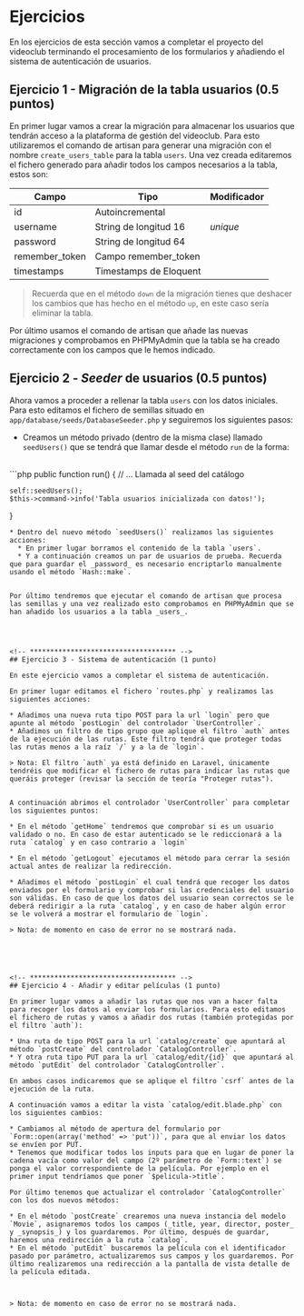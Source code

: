 
# Ejercicios

En los ejercicios de esta sección vamos a completar el proyecto del videoclub terminando el procesamiento de los formularios y añadiendo el sistema de autenticación de usuarios.




<!-- ************************************ -->
## Ejercicio 1 - Migración de la tabla usuarios (0.5 puntos)

En primer lugar vamos a crear la migración para almacenar los usuarios que tendrán acceso a la plataforma de gestión del videoclub. Para esto utilizaremos el comando de artisan para generar una migración con el nombre `create_users_table` para la tabla `users`. Una vez creada editaremos el fichero generado para añadir todos los campos necesarios a la tabla, estos son:  


| Campo          | Tipo                   | Modificador |
| -------------- | ---------------------- | -- |
| id             | Autoincremental        |    |
| username       | String de longitud 16  | _unique_   |
| password       | String de longitud 64  |    |
| remember_token | Campo remember_token   |    |
| timestamps     | Timestamps de Eloquent |    |


> Recuerda que en el método `down` de la migración tienes que deshacer los cambios que has hecho en el método `up`, en este caso sería eliminar la tabla.

Por último usamos el comando de artisan que añade las nuevas migraciones y comprobamos en PHPMyAdmin que la tabla se ha creado correctamente con los campos que le hemos indicado. 




<!-- ************************************ -->
## Ejercicio 2 - _Seeder_ de usuarios (0.5 puntos)


Ahora vamos a proceder a rellenar la tabla `users` con los datos iniciales. Para esto editamos el fichero de semillas situado en `app/database/seeds/DatabaseSeeder.php` y seguiremos los siguientes pasos: 

* Creamos un método privado (dentro de la misma clase) llamado `seedUsers()` que se tendrá que llamar desde el método `run` de la forma: 
<br/>
```php
public function run()
{
    // ... Llamada al seed del catálogo

    self::seedUsers();
    $this->command->info('Tabla usuarios inicializada con datos!');
}
```
* Dentro del nuevo método `seedUsers()` realizamos las siguientes acciones: 
  * En primer lugar borramos el contenido de la tabla `users`. 
  * Y a continuación creamos un par de usuarios de prueba. Recuerda que para guardar el _password_ es necesario encriptarlo manualmente usando el método `Hash::make`.


Por último tendremos que ejecutar el comando de artisan que procesa las semillas y una vez realizado esto comprobamos en PHPMyAdmin que se han añadido los usuarios a la tabla _users_. 




<!-- ************************************ -->
## Ejercicio 3 - Sistema de autenticación (1 punto)

En este ejercicio vamos a completar el sistema de autenticación. 

En primer lugar editamos el fichero `routes.php` y realizamos las siguientes acciones: 

* Añadimos una nueva ruta tipo POST para la url `login` pero que apunte al método `postLogin` del controlador `UserController`.
* Añadimos un filtro de tipo grupo que aplique el filtro `auth` antes de la ejecución de las rutas. Este filtro tendrá que proteger todas las rutas menos a la raíz `/` y a la de `login`.

> Nota: El filtro `auth` ya está definido en Laravel, únicamente tendréis que modificar el fichero de rutas para indicar las rutas que queráis proteger (revisar la sección de teoría "Proteger rutas"). 


A continuación abrimos el controlador `UserController` para completar los siguientes puntos: 

* En el método `getHome` tendremos que comprobar si es un usuario validado o no. En caso de estar autenticado se le rediccionará a la ruta `catalog` y en caso contrario a `login`

* En el método `getLogout` ejecutamos el método para cerrar la sesión actual antes de realizar la redirección. 

* Añadimos el método `postLogin` el cual tendrá que recoger los datos enviados por el formulario y comprobar si las credenciales del usuario son válidas. En caso de que los datos del usuario sean correctos se le deberá redirigir a la ruta `catalog`, y en caso de haber algún error se le volverá a mostrar el formulario de `login`. 

> Nota: de momento en caso de error no se mostrará nada.





<!-- ************************************ -->
## Ejercicio 4 - Añadir y editar películas (1 punto)

En primer lugar vamos a añadir las rutas que nos van a hacer falta para recoger los datos al enviar los formularios. Para esto editamos el fichero de rutas y vamos a añadir dos rutas (también protegidas por el filtro `auth`): 

* Una ruta de tipo POST para la url `catalog/create` que apuntará al método `postCreate` del controlador `CatalogController`.
* Y otra ruta tipo PUT para la url `catalog/edit/{id}` que apuntará al método `putEdit` del controlador `CatalogController`. 

En ambos casos indicaremos que se aplique el filtro `csrf` antes de la ejecución de la ruta. 

A continuación vamos a editar la vista `catalog/edit.blade.php` con los siguientes cambios:

* Cambiamos al método de apertura del formulario por `Form::open(array('method' => 'put'))`, para que al enviar los datos se envíen por PUT. 
* Tenemos que modificar todos los inputs para que en lugar de poner la cadena vacía como valor del campo (2º parámetro de `Form::text`) se ponga el valor correspondiente de la película. Por ejemplo en el primer input tendríamos que poner `$pelicula->title`. 

Por último tenemos que actualizar el controlador `CatalogController` con los dos nuevos métodos: 

* En el método `postCreate` crearemos una nueva instancia del modelo `Movie`, asignaremos todos los campos (_title, year, director, poster_ y _synopsis_) y los guardaremos. Por último, después de guardar, haremos una redirección a la ruta `catalog`.
* En el método `putEdit` buscaremos la película con el identificador pasado por parámetro, actualizaremos sus campos y los guardaremos. Por último realizaremos una redirección a la pantalla de vista detalle de la película editada. 



> Nota: de momento en caso de error no se mostrará nada.

